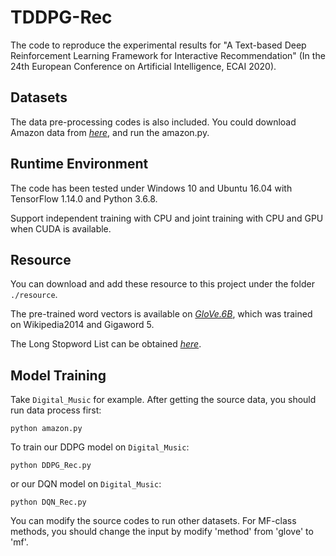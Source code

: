 # TDDPG-Rec
The code to reproduce the experimental results for "A Text-based Deep Reinforcement Learning Framework for Interactive Recommendation" (In the 24th European Conference on Artificial Intelligence, ECAI 2020).

## Datasets
The data pre-processing codes is also included. You could download Amazon data from *[here](http://snap.stanford.edu/data/amazon/productGraph/categoryFiles)*, and run the amazon.py.

## Runtime Environment
The code has been tested under Windows 10 and Ubuntu 16.04 with TensorFlow 1.14.0 and Python 3.6.8.

Support independent training with CPU and joint training with CPU and GPU when CUDA is available.

## Resource
You can download and add these resource to this project under the folder `./resource`.

The pre-trained word vectors is available on *[GloVe.6B](http://nlp.stanford.edu/data/glove.6B.zip)*, which was trained on Wikipedia2014 and Gigaword 5.

The Long Stopword List can be obtained *[here](https://www.ranks.nl/stopwords)*.

## Model Training
Take `Digital_Music` for example. After getting the source data, you should run data process first:

```
python amazon.py 
```

To train our DDPG model on `Digital_Music`: 

```
python DDPG_Rec.py 
```

or our DQN model on `Digital_Music`:

```
python DQN_Rec.py
``` 

You can modify the source codes to run other datasets. For MF-class methods, you should change the input by modify 'method' from 'glove' to 'mf'.
